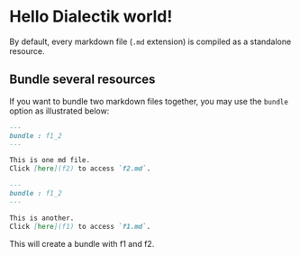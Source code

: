 # Hello Dialectik world!

By default, every markdown file (`.md` extension) is compiled as a standalone resource.

## Bundle several resources

If you want to bundle two markdown files together, you may use the `bundle` option as illustrated below:

```md title="f1.md"
---
bundle : f1_2
---

This is one md file.
Click [here](f2) to access `f2.md`.
```

```md title="f2.md"
---
bundle : f1_2
---

This is another.
Click [here](f1) to access `f1.md`.
```

This will create a bundle with f1 and f2.
